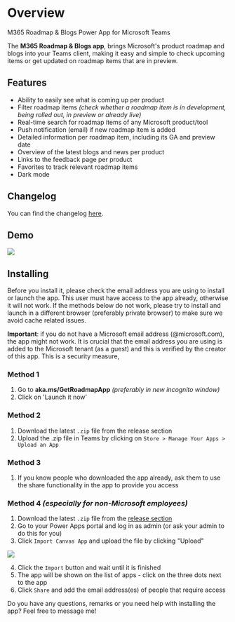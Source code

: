 # Overview
M365 Roadmap &amp; Blogs Power App for Microsoft Teams

The **M365 Roadmap & Blogs app**, brings Microsoft's product roadmap and blogs into your Teams client, making it easy and simple to check upcoming items or get updated on roadmap items that are in preview.

## Features
- Ability to easily see what is coming up per product
- Filter roadmap items *(check whether a roadmap item is in development, being rolled out, in preview or already live)*
- Real-time search for roadmap items of any Microsoft product/tool
- Push notification (email) if new roadmap item is added
- Detailed information per roadmap item, including its GA and preview date
- Overview of the latest blogs and news per product
- Links to the feedback page per product
- Favorites to track relevant roadmap items
- Dark mode

## Changelog
You can find the changelog [here](https://github.com/kaanaytemir/Microsoft-Roadmap-Power-App/blob/main/CHANGELOG.md).

## Demo
![](https://github.com/kaanaytemir/Microsoft-Roadmap-Power-App/blob/main/M365Roadmap.gif)

## Installing

Before you install it, please check the email address you are using to install or launch the app. This user must have access to the app already, otherwise it will not work. If the methods below do not work, please try to install and launch in a different browser (preferably private browser) to make sure we avoid cache related issues. 

**Important**: if you do not have a Microsoft email address (@microsoft.com), the app might not work. It is crucial that the email address you are using is added to the Microsoft tenant (as a guest) and this is verified by the creator of this app. This is a security measure,

### Method 1
1. Go to **aka.ms/GetRoadmapApp** *(preferably in new incognito window)*
2. Click on 'Launch it now'

### Method 2
1. Download the latest `.zip` file from the release section
2. Upload the .zip file in Teams by clicking on `Store > Manage Your Apps > Upload an App`

### Method 3
1. If you know people who downloaded the app already, ask them to use the share functionality in the app to provide you access

### Method 4 *(especially for non-Microsoft employees)*
1. Download the latest `.zip` file from the [release section](https://github.com/kaanaytemir/Microsoft-Roadmap-Power-App/releases) 
2. Go to your Power Apps portal and log in as admin (or ask your admin to do this for you)
3. Click `Import Canvas App` and upload the file by clicking "Upload"

![](https://github.com/kaanaytemir/Microsoft-Roadmap-Power-App/blob/main/Power%20App%20Portal%20-%20import%20app.png)

4. Click the `Import` button and wait until it is finished
5. The app will be shown on the list of apps - click on the three dots next to the app
6. Click `Share` and add the email address(es) of people that require access


Do you have any questions, remarks or you need help with installing the app? Feel free to message me!
